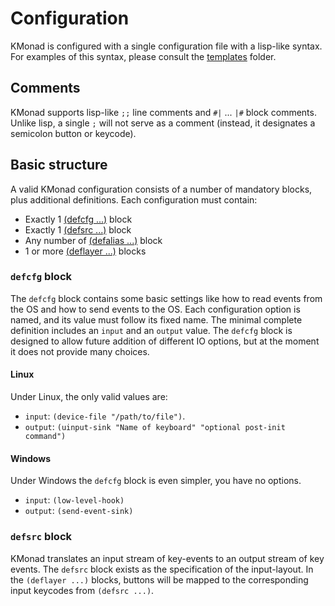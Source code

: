 # Configuration

KMonad is configured with a single configuration file with a lisp-like syntax.
For examples of this syntax, please consult the [templates](../templates)
folder.

## Comments
KMonad supports lisp-like `;;` line comments and `#|` ... `|#` block comments.
Unlike lisp, a single `;` will not serve as a comment (instead, it designates a
semicolon button or keycode).

## Basic structure
A valid KMonad configuration consists of a number of mandatory blocks, plus
additional definitions. Each configuration must contain:
- Exactly 1 [(defcfg ...)](./configuration.md#defcfg-block) block
- Exactly 1 [(defsrc ...)](./configuration.md#defsrc-block) block
- Any number of [(defalias ...)](./configuration.md#defalias-block) block
- 1 or more [(deflayer ...)](./configuration.md#deflayer-block) blocks

### `defcfg` block
The `defcfg` block contains some basic settings like how to read events from the
OS and how to send events to the OS. Each configuration option is named, and its
value must follow its fixed name. The minimal complete definition includes an
`input` and an `output` value. The `defcfg` block is designed to allow future
addition of different IO options, but at the moment it does not provide many
choices.

#### Linux
Under Linux, the only valid values are:
- `input`:  `(device-file "/path/to/file")`.
- `output`: `(uinput-sink "Name of keyboard" "optional post-init command")`

#### Windows
Under Windows the `defcfg` block is even simpler, you have no options.
- `input`: `(low-level-hook)`
- `output`: `(send-event-sink)`

### `defsrc` block
KMonad translates an input stream of key-events to an output stream of key
events. The `defsrc` block exists as the specification of the input-layout. In
the `(deflayer ...)` blocks, buttons will be mapped to the corresponding input
keycodes from `(defsrc ...)`.
